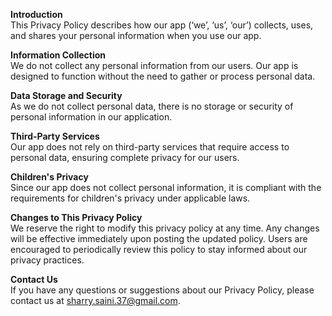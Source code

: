 **Introduction**  
This Privacy Policy describes how our app (‘we’, ‘us’, ‘our’) collects, uses, and shares your personal information when you use our app.

**Information Collection**  
We do not collect any personal information from our users. Our app is designed to function without the need to gather or process personal data.

**Data Storage and Security**  
As we do not collect personal data, there is no storage or security of personal information in our application.

**Third-Party Services**  
Our app does not rely on third-party services that require access to personal data, ensuring complete privacy for our users.

**Children's Privacy**  
Since our app does not collect personal information, it is compliant with the requirements for children's privacy under applicable laws.

**Changes to This Privacy Policy**  
We reserve the right to modify this privacy policy at any time. Any changes will be effective immediately upon posting the updated policy. Users are encouraged to periodically review this policy to stay informed about our privacy practices.

**Contact Us**  
If you have any questions or suggestions about our Privacy Policy, please contact us at sharry.saini.37@gmail.com.  

